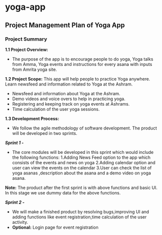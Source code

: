 # yoga-app
## Project Management Plan of  Yoga App

### Project Summary
	
**1.1 Project Overview:**
* The purpose of the app is to encourage people to do yoga, Yoga talks from Amma, Yoga events and instructions for every asana with inputs from Amrita yoga site.

**1.2 Project Scope:**
	This app will help people to practice Yoga anywhere. Learn newsfeed and information related to Yoga at the Ashram.
* Newsfeed and information about Yoga at the Ashram.
* Demo videos and voice overs to help in practicing yoga.
* Registering and keeping track on yoga events at Ashrams.
* Time calculation of the user yoga sessions.

**1.3 Development Process:**
* We follow the agile methodology of software development. The product will be developed in two sprints.

***Sprint 1 -***
* The core modules will be developed in this sprint which would include the following functions: 
1.Adding News Feed option to the app which consists of the events and news on yoga
2.Adding calendar option and user can view the events on the calendar
3.User can check the list of yoga asanas ,description about the asana  and a demo video on yoga asana.

****Note:**** The product after the first sprint is with above functions and basic UI. 
In this stage we use dummy data for the above functions. 


***Sprint 2 -***
* We will make a finished product by resolving bugs,improving UI and adding functions like event registration,time calculation of the user activity.
* ****Optional:**** Login page for event registration
